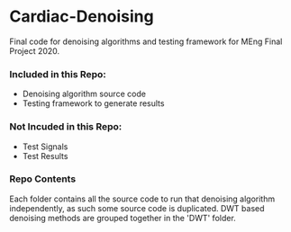 # Cardiac-Denoising
Final code for denoising algorithms and testing framework for MEng Final Project 2020.

### Included in this Repo:
- Denoising algorithm source code
- Testing framework to generate results

### Not Incuded in this Repo:
- Test Signals
- Test Results

### Repo Contents
Each folder contains all the source code to run that denoising algorithm independently, as such some source code is duplicated. DWT based denoising methods are grouped together in the 'DWT' folder.
